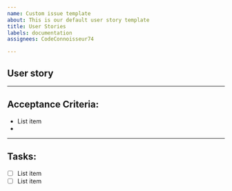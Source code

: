 ```yaml
---
name: Custom issue template
about: This is our default user story template
title: User Stories
labels: documentation
assignees: CodeConnoisseur74

---
```


## User story


___
## Acceptance Criteria:

 - List item
 - 

___
## Tasks:
 - [ ] List item
 - [ ] List item
